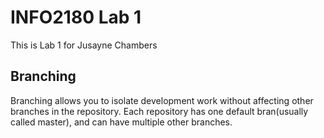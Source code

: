 # INFO2180 Lab 1

This is Lab 1 for Jusayne Chambers

## Branching

Branching allows you to isolate development work without affecting other branches in the repository. Each repository has one default bran(usually called master), and can have multiple other branches.

